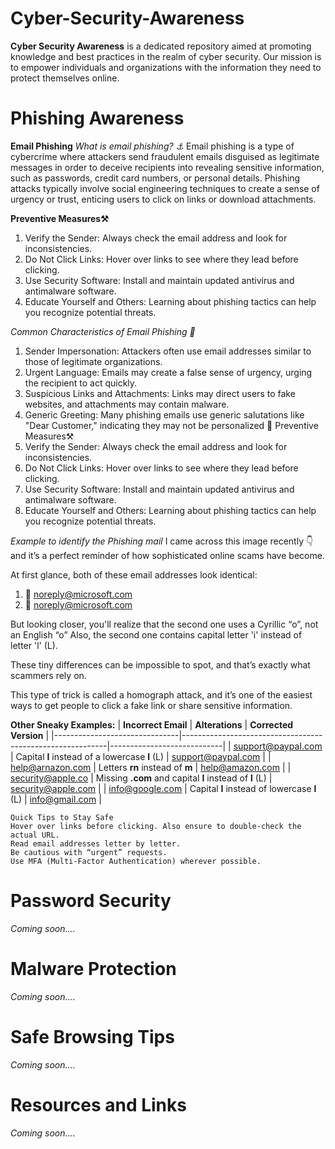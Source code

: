 # Cyber-Security-Awareness
**Cyber Security Awareness** is a dedicated repository aimed at promoting knowledge and best practices in the realm of cyber security. Our mission is to empower individuals and organizations with the information they need to protect themselves online.

# Phishing Awareness
**Email Phishing**
 _What is email phishing? ⚓_
Email phishing is a type of cybercrime where attackers send fraudulent emails disguised as legitimate messages in order to deceive recipients into revealing sensitive information, such as passwords, credit card numbers, or personal details. Phishing attacks typically involve social engineering techniques to create a sense of urgency or trust, enticing users to click on links or download attachments.

**Preventive Measures⚒️**
1.	Verify the Sender: Always check the email address and look for inconsistencies.
2.	Do Not Click Links: Hover over links to see where they lead before clicking.
3.	Use Security Software: Install and maintain updated antivirus and antimalware software.
4.	Educate Yourself and Others: Learning about phishing tactics can help you recognize potential threats.

_Common Characteristics of Email Phishing 🧐_
1.	Sender Impersonation: Attackers often use email addresses similar to those of legitimate organizations.
2.	Urgent Language: Emails may create a false sense of urgency, urging the recipient to act quickly.
3.	Suspicious Links and Attachments: Links may direct users to fake websites, and attachments may contain malware.
4.	Generic Greeting: Many phishing emails use generic salutations like "Dear Customer," indicating they may not be personalized
	Preventive Measures⚒️
1.	Verify the Sender: Always check the email address and look for inconsistencies.
2.	Do Not Click Links: Hover over links to see where they lead before clicking.
3.	Use Security Software: Install and maintain updated antivirus and antimalware software.
4.	Educate Yourself and Others: Learning about phishing tactics can help you recognize potential threats.

_Example to identify the Phishing mail_
I came across this image recently 👇 and it’s a perfect reminder of how sophisticated online scams have become.

At first glance, both of these email addresses look identical:
1. 📧 noreply@microsoft.com
2. 📧 noreply@microsоft.com

But looking closer, you'll realize that the second one uses a Cyrillic “о”, not an English “o” Also, the second one contains capital letter 'i' instead of letter 'l' (L).

These tiny differences can be impossible to spot, and that’s exactly what scammers rely on.

This type of trick is called a homograph attack, and it’s one of the easiest ways to get people to click a fake link or share sensitive information.


**Other Sneaky Examples:**
| **Incorrect Email**            | **Alterations**                                             | **Corrected Version**      |
|-------------------------------|-----------------------------------------------------------|----------------------------|
| support@paypaI.com           | Capital **I** instead of a lowercase **l** (L)           | support@paypal.com         |
| help@arnazon.com             | Letters **rn** instead of **m**                           | help@amazon.com            |
| security@appIe.co            | Missing **.com** and capital **I** instead of **l** (L)   | security@apple.com         |
| info@googIe.com              | Capital **I** instead of lowercase **l** (L)              | info@gmail.com             |


	Quick Tips to Stay Safe
	Hover over links before clicking. Also ensure to double-check the actual URL.
	Read email addresses letter by letter.
	Be cautious with “urgent” requests.
	Use MFA (Multi-Factor Authentication) wherever possible.


# Password Security
*Coming soon....*
# Malware Protection
*Coming soon....*
# Safe Browsing Tips
*Coming soon....*
# Resources and Links
*Coming soon....*
